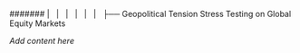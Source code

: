 ####### |   |   |   |   |   |   ├── Geopolitical Tension Stress Testing on Global Equity Markets

*Add content here*